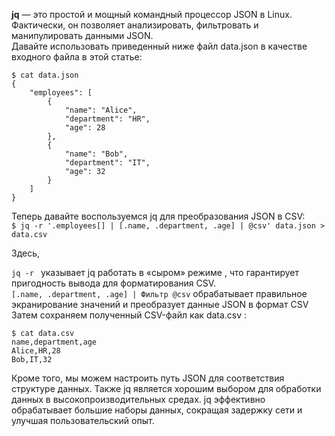 **jq** — это простой и мощный командный процессор JSON в Linux.  
Фактически, он позволяет анализировать, фильтровать и манипулировать данными JSON.  
Давайте использовать приведенный ниже файл data.json в качестве входного файла в этой статье:
```
$ cat data.json
{
    "employees": [
        {
            "name": "Alice",
            "department": "HR",
            "age": 28
        },
        {
            "name": "Bob",
            "department": "IT",
            "age": 32
        }
    ]
}
```

Теперь давайте воспользуемся jq для преобразования JSON в CSV:  
`$ jq -r '.employees[] | [.name, .department, .age] | @csv' data.json > data.csv`

Здесь,

`jq -r ` указывает jq работать в «сыром» режиме , что гарантирует пригодность вывода для форматирования CSV.  
`[.name, .department, .age] | Фильтр @csv` обрабатывает правильное экранирование значений и преобразует данные JSON в формат CSV  
Затем сохраняем полученный CSV-файл как data.csv :  
```
$ cat data.csv
name,department,age
Alice,HR,28
Bob,IT,32
```

Кроме того, мы можем настроить путь JSON для соответствия структуре данных. Также jq является хорошим выбором для обработки данных в высокопроизводительных средах. jq эффективно обрабатывает большие наборы данных, сокращая задержку сети и улучшая пользовательский опыт.
